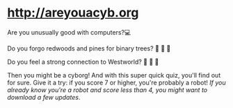# http://areyouacyb.org

Are you unusually good with computers?:computer: 

Do you forgo redwoods and pines for binary trees? :evergreen_tree: :evergreen_tree: :evergreen_tree:

Do you feel a strong connection to Westworld? :train: :horse: :cactus:

Then you might be a cyborg!  And with this super quick quiz, you'll find out for sure.  Give it a try: if you score 7 or higher, you're probably a robot!
_If you already know you're a robot and score less than 4, you might want to download a few updates_.
